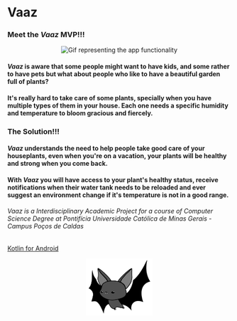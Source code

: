 # Vaaz
### Meet the *Vaaz* MVP!!!

<p align="center">
    <img src="src/vaaz_mvp.gif" alt="Gif representing the app functionality" width="250" height="510" />
</p>

#### *Vaaz* is aware that some people might want to have kids, and some rather to have pets but what about people who like to have a beautiful garden full of plants?

#### It's really hard to take care of some plants, specially when you have multiple types of them in your house. Each one needs a specific humidity and temperature to bloom gracious and fiercely.

### The Solution!!!

#### *Vaaz* understands the need to help people take good care of your houseplants, even when you're on a vacation, your plants will be healthy and strong when you come back.

#### With *Vaaz* you will have access to your plant's healthy status, receive notifications when their water tank needs to be reloaded and ever suggest an environment change if it's temperature is not in a good range.

###### *Vaaz* is a Interdisciplinary Academic Project for a course of Computer Science Degree at Pontifícia Universidade Católica de Minas Gerais - Campus Poços de Caldas

[Kotlin for Android](https://kotlinlang.org/docs/android-overview.html)

<p align="center">
  <img src="src/bat.png" alt="devlower logo" width="150">
</p>

